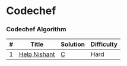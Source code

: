 # Codechef

### Codechef Algorithm

| #   | Title                                                                 | Solution               | Difficulty |
| --- | --------------------------------------------------------------------- | ---------------------- | ---------- |
| 1   | [Help Nishant](https://www.codechef.com/SNCK1B21/problems/HLPNISHANT) | [C](./solutions/1.cpp) | Hard       |
